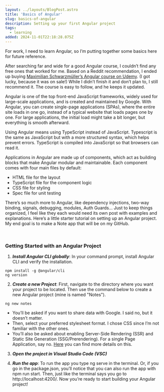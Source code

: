 ```yaml
---
layout: ../layouts/BlogPost.astro
title: 'Basics of Angular'
slug: basics-of-angular
description: Setting up your first Angular project
tags:
  - learning
added: 2024-11-01T22:18:28.075Z
---
```

For work, I need to learn Angular, so I’m putting together some basics here for future reference.

After searching far and wide for a good Angular course, I couldn’t find any free ones that worked for me. Based on a Reddit recommendation, I ended up buying [Maximilian Schwarzmüller’s Angular course on Udemy](https://www.udemy.com/share/101WgA3@vaCMYeslq7ZYL7inswM0z_DBOx3BxOioM5OMD_zYgypg1JcVDUfDI0YJEFbPY2VrzQ==/). (I got lucky, because it was on sale!) While I didn’t finish it and don’t plan to, I still recommend it. The course is easy to follow, and he keeps it updated.

Angular is one of the top front-end JavaScript frameworks, widely used for large-scale applications, and is created and maintained by Google. With Angular, you can create single-page applications (SPAs), where the entire site loads in one go, instead of a typical website that loads pages one by one. For large applications, the initial load might take a bit longer, but everything is smooth afterward.

Using Angular means using TypeScript instead of JavaScript. Typescript is the same as JavaScript but with a more structured syntax, which helps prevent errors. TypeScript is compiled into JavaScript so that browsers can read it.

Applications in Angular are made up of components, which act as building blocks that make Angular modular and maintainable. Each component comes with four main files by default:
- HTML file for the layout
- TypeScript file for the component logic
- CSS file for styling
- Spec file for unit testing

There’s so much more to Angular, like dependency injections, two-way binding, signals, debugging, modules, Auth Guards… Just to keep things organized, I feel like they each would need its own post with examples and explanations. Here’s a little starter tutorial on setting up an Angular project. My end goal is to make a Note app that will be on my GitHub.

<br/>

### Getting Started with an Angular Project

1.	***Install Angular CLI globally***: In your command prompt, install Angular CLI and verify the installation.
```plaintext
npm install -g @angular/cli
ng version
```

2.	***Create a new Project***: First, navigate to the directory where you want your project to be located. Then use the command below to create a new Angular project (mine is named "Notes").
```plaintext
ng new notes
```
-	You’ll be asked if you want to share data with Google. I said no, but it doesn’t matter.
- Then, select your preferred stylesheet format. I chose CSS since I’m not familiar with the other ones.
-	You’ll also be asked about enabling Server-Side Rendering (SSR) and Static Site Generation (SSG/Prerendering). For a single Page Application, say no. [Here](https://angularstart.com/modules/angular-getting-started/1/) you can find more details on this.

3.	***Open the project in Visual Studio Code (VSC)***

4.	***Run the app***: To run the app you type ng serve in the terminal. Or, if you go in the package.json, you’ll notice that you can also run the app with npm run start. Then, just like the terminal says you go to http://localhost:4200/. 
Now you’re ready to start building your Angular project!
